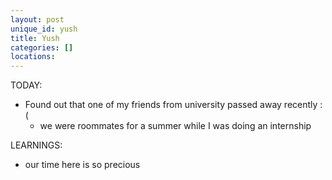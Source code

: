 ```yaml
---
layout: post
unique_id: yush
title: Yush
categories: []
locations: 
---
```


TODAY:
* Found out that one of my friends from university passed away recently :(
  * we were roommates for a summer while I was doing an internship

LEARNINGS:
* our time here is so precious
